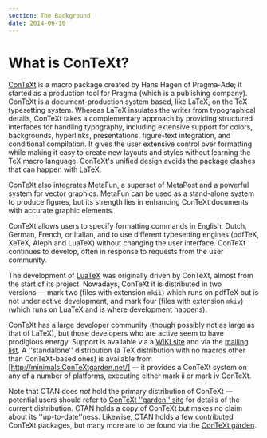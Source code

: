 ```yaml
---
section: The Background
date: 2014-06-10
---
```

# What is ConTeXt?

[ConTeXt](http://www.pragma-ade.com/) is a macro package
created by Hans Hagen of Pragma-Ade; it started as a production tool
for Pragma (which is a publishing company).  ConTeXt is a
document-production system based, like LaTeX, on the TeX
typesetting system.  Whereas LaTeX insulates the writer from
typographical details, ConTeXt takes a complementary approach by
providing structured interfaces for handling typography, including
extensive support for colors, backgrounds, hyperlinks, presentations,
figure-text integration, and conditional compilation.  It gives the
user extensive control over formatting while making it easy to create
new layouts and styles without learning the TeX macro
language. ConTeXt's unified design avoids the package clashes that
can happen with LaTeX.

ConTeXt also integrates MetaFun, a superset of MetaPost and a powerful
system for vector graphics.  MetaFun can be used as a stand-alone
system to produce figures, but its strength lies in enhancing
ConTeXt documents with accurate graphic elements.

ConTeXt allows users to specify formatting commands in English,
Dutch, German, French, or Italian, and to use different typesetting
engines (pdfTeX, XeTeX, Aleph and LuaTeX) without
changing the user interface. ConTeXt continues to develop, often in
response to requests from the user community.

The development of [LuaTeX](FAQ-luatex.md) was originally driven
by ConTeXt, almost from the start of its project.  Nowadays,
ConTeXt it is distributed in two versions&nbsp;&mdash; mark two (files with
extension `mkii`) which runs on pdfTeX but is not under
active development, and mark four (files with extension
`mkiv`) (which runs on LuaTeX and is where development
happens).

ConTeXt has a large developer community (though possibly not as
large as that of LaTeX), but those developers who are active seem to have
prodigious energy.  Support is available via a 
[WIKI site](http://wiki.ConTeXtgarden.net/Main_Page) and via the
[mailing list](http://www.ntg.nl/mailman/listinfo/ntg-ConTeXt).
A ''standalone'' distribution (a TeX distribution with no macros
other than ConTeXt-based ones) is available from
[http://minimals.ConTeXtgarden.net/] &mdash; it provides
a ConTeXt system on any of a number of platforms, executing either
mark&nbsp;ii or mark&nbsp;iv ConTeXt.

Note that CTAN does _not_ hold the primary distribution of
ConTeXt&nbsp;&mdash; potential users should refer to
[ConTeXt ''garden'' site](http://ConTeXtgarden.net) for details
of the
current distribution.  CTAN holds a copy of ConTeXt but
makes no claim about its ''up-to-date''ness.  Likewise, CTAN
holds a few contributed ConTeXt packages, but many more are to be
found via the [ConTeXt garden](http://ConTeXtgarden.net).

